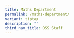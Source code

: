 ```yaml
---
title: Maths Department
permalink: /maths-department/
variant: tiptap
description: ""
third_nav_title: OSS Staff
---
```

<p></p>